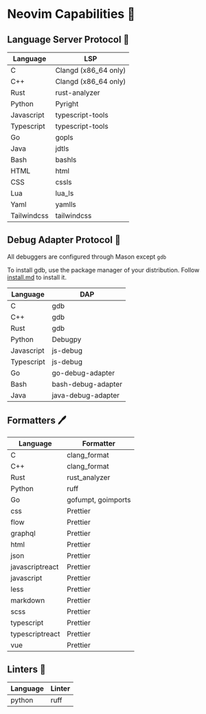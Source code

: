 # Neovim Capabilities 🌟

## Language Server Protocol 📜

| Language    | LSP                  |
| ----------- | -------------------- |
| C           | Clangd (x86_64 only) |
| C++         | Clangd (x86_64 only) |
| Rust        | rust-analyzer        |
| Python      | Pyright              |
| Javascript  | typescript-tools     |
| Typescript  | typescript-tools     |
| Go          | gopls                |
| Java        | jdtls                |
| Bash        | bashls               |
| HTML        | html                 |
| CSS         | cssls                |
| Lua         | lua_ls               |
| Yaml        | yamlls               |
| Tailwindcss | tailwindcss          |

## Debug Adapter Protocol 🐞

All debuggers are configured through Mason except `gdb`

To install gdb, use the package manager of your distribution. Follow [install.md](https://github.com/matteocavestri/dotfiles/blob/main/docs/install.md) to install it.

| Language   | DAP                |
| ---------- | ------------------ |
| C          | gdb                |
| C++        | gdb                |
| Rust       | gdb                |
| Python     | Debugpy            |
| Javascript | js-debug           |
| Typescript | js-debug           |
| Go         | go-debug-adapter   |
| Bash       | bash-debug-adapter |
| Java       | java-debug-adapter |

## Formatters 🖊️

| Language        | Formatter          |
| --------------- | ------------------ |
| C               | clang_format       |
| C++             | clang_format       |
| Rust            | rust_analyzer      |
| Python          | ruff               |
| Go              | gofumpt, goimports |
| css             | Prettier           |
| flow            | Prettier           |
| graphql         | Prettier           |
| html            | Prettier           |
| json            | Prettier           |
| javascriptreact | Prettier           |
| javascript      | Prettier           |
| less            | Prettier           |
| markdown        | Prettier           |
| scss            | Prettier           |
| typescript      | Prettier           |
| typescriptreact | Prettier           |
| vue             | Prettier           |

## Linters 🐛

| Language | Linter |
| -------- | ------ |
| python   | ruff   |
